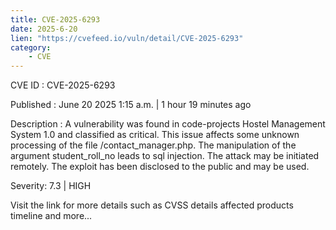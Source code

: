 ```yaml
---
title: CVE-2025-6293
date: 2025-6-20
lien: "https://cvefeed.io/vuln/detail/CVE-2025-6293"
category:
    - CVE
---
```


CVE ID : CVE-2025-6293

Published :  June 20
2025
1:15 a.m. | 1 hour
19 minutes ago

Description : A vulnerability was found in code-projects Hostel Management System 1.0 and classified as critical. This issue affects some unknown processing of the file /contact_manager.php. The manipulation of the argument student_roll_no leads to sql injection. The attack may be initiated remotely. The exploit has been disclosed to the public and may be used.

Severity: 7.3 | HIGH

Visit the link for more details
such as CVSS details
affected products
timeline
and more...
